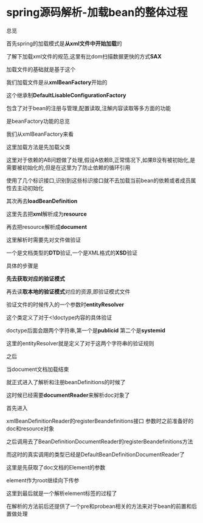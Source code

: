 # spring源码解析-加载bean的整体过程



总览

首先spring的加载模式是**从xml文件中开始加载**的

了解下加载xml文件的规范,这里有比dom扫描数据更快的方式**SAX**

加载文件的基础就是基于这个

我们加载文件是从**xmlBeanFactory**开始的

这个继承制**DefaultLisableConfigurationFactory**

包含了对于bean的注册与管理,配置读取,注解内容读取等多方面的功能

是beanFactory功能的总览

我们从xmlBeanFactory来看

这里加载方法是先加载父类

这里对于依赖的AB问题做了处理,假设A依赖B,正常情况下,如果B没有被初始化,是需要被初始化的,但是在这里为了防止依赖的循环引用

使用了几个标识接口,识别到这些标识接口就不去加载当前bean的依赖或者成员属性去主动初始化

其次再去**loadBeanDefinition**

这里先去把**xml**解析成为**resource**

再去把resource解析成**document**

这里解析时需要先对文件做验证

一个是文档类型的**DTD**验证,一个是XML格式的**XSD**验证

具体的步骤是

**先去获取对应的验证模式**

再去读**取本地的验证模式**对应的资源,即验证模式文件

验证文件的时候传入的一个参数时**entityResolver**

这个类定义了对于<!doctype内容的具体验证

doctype后面会跟两个字符串,第一个是**publicid** 第二个是**systemid**

这里的entityResolver就是定义了对于这两个字符串的验证规则

之后

当document文档加载结束

就正式进入了解析和注册beanDefinitions的时候了

这时候已经需要**documentReader**来解析doc对象了

首先进入

xmlBeanDefinitionReader的registerBeandefinitions接口 参数时之前准备好的doc和resource对象

之后调用去了BeanDefinitionDocumentReader的registerBeandefinitions方法

而这时的真实调用的类型已经是DefaultBeanDefinitionDocumentReader了

这里是先获取了doc文档的Element的参数

element作为root继续向下传参

这里到最后就是一个解析element标签的过程了

在解析的方法前后还提供了一个pre和probean相关的方法来对于bean的前置和后置做处理



